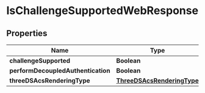 
# IsChallengeSupportedWebResponse

## Properties
Name | Type | Description | Notes
------------ | ------------- | ------------- | -------------
**challengeSupported** | **Boolean** |  |  [optional]
**performDecoupledAuthentication** | **Boolean** |  |  [optional]
**threeDSAcsRenderingType** | [**ThreeDSAcsRenderingType**](ThreeDSAcsRenderingType.md) |  |  [optional]



